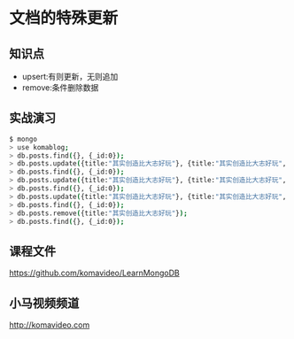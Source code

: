 文档的特殊更新
=============

## 知识点

* upsert:有则更新，无则追加
* remove:条件删除数据

## 实战演习

~~~bash
$ mongo
> use komablog;
> db.posts.find({}, {_id:0});
> db.posts.update({title:"其实创造比大志好玩"}, {title:"其实创造比大志好玩", "rank":5,"tag":"game"});
> db.posts.find({}, {_id:0});
> db.posts.update({title:"其实创造比大志好玩"}, {title:"其实创造比大志好玩", "rank":5,"tag":"game"}, {upsert:true});
> db.posts.find({}, {_id:0});
> db.posts.update({title:"其实创造比大志好玩"}, {title:"其实创造比大志好玩", "rank":7,"tag":"game"}, {upsert:true});
> db.posts.find({}, {_id:0});
> db.posts.remove({title:"其实创造比大志好玩"});
> db.posts.find({}, {_id:0});
~~~

## 课程文件

https://github.com/komavideo/LearnMongoDB

## 小马视频频道

http://komavideo.com

